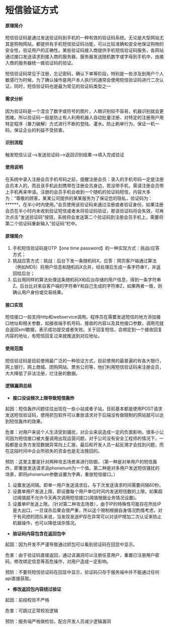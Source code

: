 # 短信验证方式
#### 原理简介
短信验证码是通过发送验证码到手机的一种有效的验证码系统。无论是大型网站尤其是购物网站，都提供有手机短信验证码功能，可以比较准确和安全地保证购物的安全性，验证用户的正确性。某些验证码接入商提供手机短信验证码服务，各网站通过接口发送请求到接入商的服务器，服务器发送随机数字或字母到手机中，由接入商的服务器统一做验证码的验证。

短信验证码常见于注册，忘记密码，确认下单等阶段，特别是一些涉及到用户个人敏感行为时候，为了确认操作是用户本人执行的通常会使用短信验证码进行二次认证。同时，短信验证码也是最为常见的验证码类型之一
#### 需求分析
因为验证码是一个混合了数字或符号的图片，人眼识别较不容易，机器识别就会更困难。所以验证码一般是防止有人利用机器人自动批量注册、对特定的注册用户用特定程序（暴力破解）方式进行不断的登陆、灌水。防止刷单行为，保证一机一码，保证企业的利益不受损害。
#### 识别流程
触发短信认证——>发送验证码——>返回识别结果——>填入完成验证
#### 使用说明
在系统中录入注册会员手机号码之前，提醒注册会员：录入的手机号码一定是注册会员本人的，而且该手机此刻携带在注册会员身边，若没带手机，需请注册会员带上手机再来申请。注册的会员手机会收到一个随机的验证码短信，内容大多为：“尊敬的顾客，某某公司提供的某某服务为了保证您的隐私，验证码为：******，在半小时内使用。”会员使用该验证码来通过注册或者验证身份。如果注册会员在半小时内未收到验证短信或者未将验证码验证，那该验证码将会失效，可再次点击"发送验证码"按钮，系统将会发送第二个验证码到注册会员手机上，需要将第二个验证码重新输入”验证码“栏中。
#### 原理简介
1. 手机短信验证码是OTP【one time password】的一种实现方式：挑战/应答方式；
2. 挑战应答方式：挑战：后台下发一条随机码X。应答：网页客户端通过算法（例如MD5）将用户信息和随机码X合并，经处理后生成一条字符串Y，并返回给后台；
3. 后台用同样的算法处理这条随机码X和后台存储的用户信息，得到一条字符串Z。后台比对来自客户端的字符串Y和自己生成的字符串Z，如果两者一致，则确认用户身份或交易结果。
#### 接口实现
短信接口一般支持http和webservice调用。程序员在需要发送短信的地方添加接口地址和相关参数，如接收端手机号码、接收的内容以及其他接口参数，调用完就会返回xml数据，表示成功提交或者失败。关于回复短信，会绑定到一个接收回复内容的地址，有短信回复过来就推送到对应地址。
#### 使用范围
短信验证码是目前使用最广泛的一种验证方式，目前使用的最普遍的有各大银行，网上银行，网上商城、团购网站、票务公司等，他们利用短信验证码来注册会员，大大降低了非法注册，烂注册的数据。
#### 逻辑漏洞总结
* **接口没设频次上限导致短信轰炸**

起因：短信轰炸问题往往出现在一些小站或者子站，目前基本都是使用POST请求发送短信验证码，使用抓包软件可以重放请求对于后端没有做限制的网站就可以达到短信轰炸的效果。

危害：对用户来说个人生活受到骚扰，对企业来说造成一定的负面影响，很多小公司因为短信接口被大量调用出现运营问题，对于公司没有安全工程师的情况下，一般都是业务方发现数据异常向上汇报，最后和开发人员一起反溯才会找到问题，而在这段时间中企业所损失的资金也是无法挽回的。

预防：这里主要是针对两种攻击场景来进行防御。（第一种是对单用户的短信轰炸，即重放发送请求且phonenum为一个值。第二种是对多用户发送短信骚扰的场景，即将phonenum参数设置为字典，重放短信接口。）
1. 设置发送间隔。即单一用户发送请求后，与下次发送请求时间需要间隔60秒。
2. 设置单用户发送上限，即设置每个用户单位时间内发送短信数的上限，如果超过阈值就不允许今天再次调用短信接口(阈值根据业务情况设置)。
3. 设置单IP发送上限。（针对第二种攻击场景），由于IP的特殊性可能存在所处IP是大出口，一旦误杀后果会很严重，所以这个限制根据自身情况酌情考虑，对于有风控的团队来说，当发现发送IP存在异常可以对该IP增加二次认证来防止机器操作，也可以降低误杀情况。
* **验证码内容包含在返回包中**

起因：因为开发不严谨导致通过抓包可以看到验证码在回显中显示。

危害：由于验证码直接返回，通过该漏洞可以注册任意用户，重置已注册用户密码，修改绑定信息等高危操作，对用户造成一定影响。

预防：不要将短信验证码在回显中显示，验证码只存于服务端中并不能通过任何api直接获取。

* **修改返回包内容绕过验证**

起因：前段校验不严格

危害：可跳过正常校验逻辑

预防：服务端严格做检验，配合开发人员减少逻辑漏洞